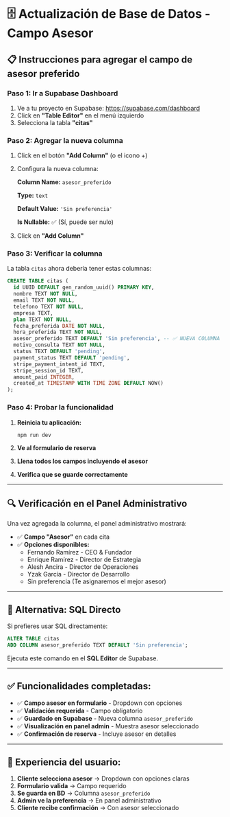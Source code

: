 # 🗄️ Actualización de Base de Datos - Campo Asesor

## 📋 Instrucciones para agregar el campo de asesor preferido

### **Paso 1: Ir a Supabase Dashboard**

1. Ve a tu proyecto en Supabase: https://supabase.com/dashboard
2. Click en **"Table Editor"** en el menú izquierdo
3. Selecciona la tabla **"citas"**

### **Paso 2: Agregar la nueva columna**

1. Click en el botón **"Add Column"** (o el icono +)
2. Configura la nueva columna:

   **Column Name:** `asesor_preferido`
   
   **Type:** `text`
   
   **Default Value:** `'Sin preferencia'`
   
   **Is Nullable:** ✅ (Sí, puede ser nulo)

3. Click en **"Add Column"**

### **Paso 3: Verificar la columna**

La tabla `citas` ahora debería tener estas columnas:

```sql
CREATE TABLE citas (
  id UUID DEFAULT gen_random_uuid() PRIMARY KEY,
  nombre TEXT NOT NULL,
  email TEXT NOT NULL,
  telefono TEXT NOT NULL,
  empresa TEXT,
  plan TEXT NOT NULL,
  fecha_preferida DATE NOT NULL,
  hora_preferida TEXT NOT NULL,
  asesor_preferido TEXT DEFAULT 'Sin preferencia', -- ✅ NUEVA COLUMNA
  motivo_consulta TEXT NOT NULL,
  status TEXT DEFAULT 'pending',
  payment_status TEXT DEFAULT 'pending',
  stripe_payment_intent_id TEXT,
  stripe_session_id TEXT,
  amount_paid INTEGER,
  created_at TIMESTAMP WITH TIME ZONE DEFAULT NOW()
);
```

### **Paso 4: Probar la funcionalidad**

1. **Reinicia tu aplicación:**
   ```bash
   npm run dev
   ```

2. **Ve al formulario de reserva**
3. **Llena todos los campos incluyendo el asesor**
4. **Verifica que se guarde correctamente**

---

## 🔍 **Verificación en el Panel Administrativo**

Una vez agregada la columna, el panel administrativo mostrará:

- ✅ **Campo "Asesor"** en cada cita
- ✅ **Opciones disponibles:**
  - Fernando Ramírez - CEO & Fundador
  - Enrique Ramírez - Director de Estrategia
  - Alesh Ancira - Director de Operaciones
  - Yzak García - Director de Desarrollo
  - Sin preferencia (Te asignaremos el mejor asesor)

---

## 🚀 **Alternativa: SQL Directo**

Si prefieres usar SQL directamente:

```sql
ALTER TABLE citas 
ADD COLUMN asesor_preferido TEXT DEFAULT 'Sin preferencia';
```

Ejecuta este comando en el **SQL Editor** de Supabase.

---

## ✅ **Funcionalidades completadas:**

- ✅ **Campo asesor en formulario** - Dropdown con opciones
- ✅ **Validación requerida** - Campo obligatorio
- ✅ **Guardado en Supabase** - Nueva columna `asesor_preferido`
- ✅ **Visualización en panel admin** - Muestra asesor seleccionado
- ✅ **Confirmación de reserva** - Incluye asesor en detalles

---

## 📱 **Experiencia del usuario:**

1. **Cliente selecciona asesor** → Dropdown con opciones claras
2. **Formulario valida** → Campo requerido
3. **Se guarda en BD** → Columna `asesor_preferido`
4. **Admin ve la preferencia** → En panel administrativo
5. **Cliente recibe confirmación** → Con asesor seleccionado
